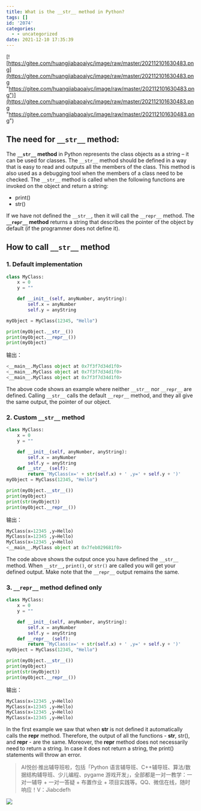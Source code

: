```yaml
---
title: What is the __str__ method in Python?
tags: []
id: '2074'
categories:
  - - uncategorized
date: 2021-12-10 17:35:39
---
```


[![https://gitee.com/huangjiabaoaiyc/image/raw/master/202112101630483.png](https://gitee.com/huangjiabaoaiyc/image/raw/master/202112101630483.png "https://gitee.com/huangjiabaoaiyc/image/raw/master/202112101630483.png")](https://gitee.com/huangjiabaoaiyc/image/raw/master/202112101630483.png "https://gitee.com/huangjiabaoaiyc/image/raw/master/202112101630483.png")

## The need for `__str__` method:

The **`__str__` method** in Python represents the class objects as a string – it can be used for classes. The `__str__` method should be defined in a way that is easy to read and outputs all the members of the class. This method is also used as a debugging tool when the members of a class need to be checked. The `__str__` method is called when the following functions are invoked on the object and return a string:

*   print()
*   str()

If we have not defined the `__str__`, then it will call the `__repr__` method. The **`__repr__` method** returns a string that describes the pointer of the object by default (if the programmer does not define it).

## How to call `__str__` method

### 1\. Default implementation

```python
class MyClass:
    x = 0
    y = ""

    def __init__(self, anyNumber, anyString):
        self.x = anyNumber
        self.y = anyString

myObject = MyClass(12345, "Hello")

print(myObject.__str__())
print(myObject.__repr__())
print(myObject)
```

输出：

```python
<__main__.MyClass object at 0x7f3f7d34d1f0>
<__main__.MyClass object at 0x7f3f7d34d1f0>
<__main__.MyClass object at 0x7f3f7d34d1f0>
```

The above code shows an example where neither `__str__` nor `__repr__` are defined. Calling `__str__` calls the default `__repr__` method, and they all give the same output, the pointer of our object.

### 2\. Custom `__str__` method

```python
class MyClass:
    x = 0
    y = ""

    def __init__(self, anyNumber, anyString):
        self.x = anyNumber
        self.y = anyString
    def __str__ (self):
        return 'MyClass(x=' + str(self.x) + ' ,y=' + self.y + ')'
myObject = MyClass(12345, "Hello")

print(myObject.__str__())
print(myObject)
print(str(myObject))
print(myObject.__repr__())
```

输出：

```python
MyClass(x=12345 ,y=Hello)
MyClass(x=12345 ,y=Hello)
MyClass(x=12345 ,y=Hello)
<__main__.MyClass object at 0x7feb029681f0>
```

The code above shows the output once you have defined the `__str__` method. When `__str__`, `print()`, or `str()` are called you will get your defined output. Make note that the `__repr__` output remains the same.

### 3\. `__repr__` method defined only

```python
class MyClass:
    x = 0
    y = ""

    def __init__(self, anyNumber, anyString):
        self.x = anyNumber
        self.y = anyString
    def __repr__ (self):
        return 'MyClass(x=' + str(self.x) + ' ,y=' + self.y + ')'
myObject = MyClass(12345, "Hello")

print(myObject.__str__())
print(myObject)
print(str(myObject))
print(myObject.__repr__())
```

输出：

```python
MyClass(x=12345 ,y=Hello)
MyClass(x=12345 ,y=Hello)
MyClass(x=12345 ,y=Hello)
MyClass(x=12345 ,y=Hello)
```

In the first example we saw that when **str** is not defined it automatically calls the **repr** method. Therefore, the output of all the functions - **str**, str(), and **repr** - are the same. Moreover, the **repr** method does not necessarily need to return a string. In case it does not return a string, the print() statements will throw an error.

> AI悦创·推出辅导班啦，包括「Python 语言辅导班、C++辅导班、算法/数据结构辅导班、少儿编程、pygame 游戏开发」，全部都是一对一教学：一对一辅导 + 一对一答疑 + 布置作业 + 项目实践等。QQ、微信在线，随时响应！V：Jiabcdefh

![](https://img-blog.csdnimg.cn/c9f56f26bb854de18ef76629c5d47c0f.png)